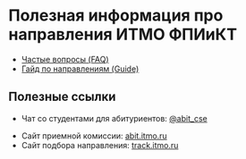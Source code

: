 # Полезная информация про направления ИТМО ФПИиКТ

- [Частые вопросы (FAQ)](./faq)
- [Гайд по направлениям (Guide)](./guide)

## Полезные ссылки
- Чат со студентами для абитуриентов: [@abit_cse](https://t.me/abit_cse)
<!-- - Общая презентация про университет: [t.me/abit_cse/460](https://t.me/abit_cse/460) -->
- Сайт приемной комиссии: [abit.itmo.ru](https://abit.itmo.ru)
- Сайт подбора направления: [track.itmo.ru](https://track.itmo.ru)
